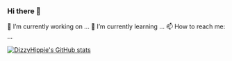 ### Hi there 👋
 

🔭 I’m currently working on ...
🌱 I’m currently learning ...
📫 How to reach me: ...


[![DizzyHippie's GitHub stats](https://github-readme-stats.vercel.app/api?username=dizzyhippie&hide=issues)](https://github.com/dizzyhippie/github-readme-stats)
